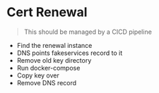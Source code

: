 # Cert Renewal

> This should be managed by a CICD pipeline

- Find the renewal instance
- DNS points fakeservices record to it
- Remove old key directory
- Run docker-compose
- Copy key over
- Remove DNS record
